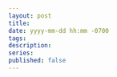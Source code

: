 ```yaml
---
layout: post
title: 
date: yyyy-mm-dd hh:mm -0700
tags: 
description: 
series:
published: false 
---
```





